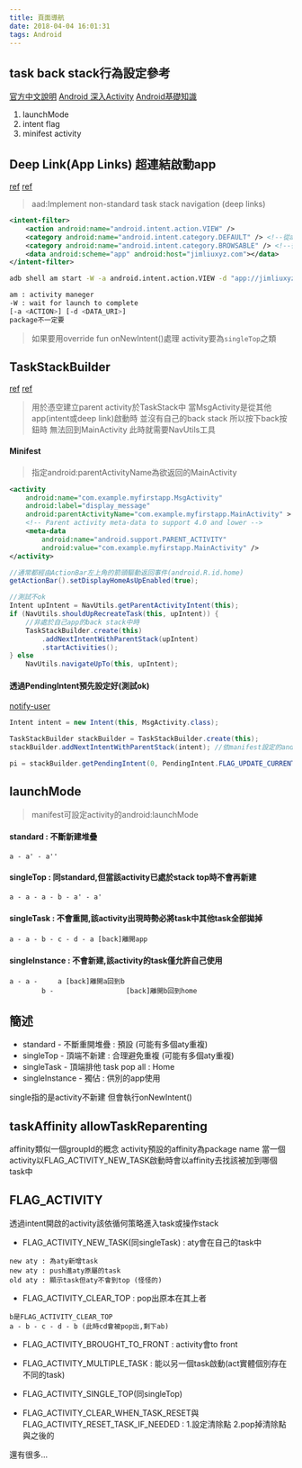 ```yaml
---
title: 頁面導航
date: 2018-04-04 16:01:31
tags: Android
---
```


## task back stack行為設定參考
[官方中文說明](https://developer.android.com/guide/components/tasks-and-back-stack.html?hl=zh-tw)
[Android 深入Activity](https://www.youtube.com/playlist?list=PLO5e_-yXpYLCQNdl6G8RIZLrlBPRQDCWR)
[Android基礎知識](https://www.bilibili.com/video/av11208065/index_11.html#page=1)

1. launchMode
2. intent flag
3. minifest activity

## Deep Link(App Links) 超連結啟動app
[ref](https://developer.android.com/training/app-links/deep-linking.html)
[ref](https://developer.android.com/studio/write/app-link-indexing.html)
> aad:Implement non-standard task stack navigation (deep links)

```xml
<intent-filter>
    <action android:name="android.intent.action.VIEW" />
    <category android:name="android.intent.category.DEFAULT" /> <!--從adb啟動-->
    <category android:name="android.intent.category.BROWSABLE" /> <!--從browser啟動-->
    <data android:scheme="app" android:host="jimliuxyz.com"></data>
</intent-filter>
```
```sh
adb shell am start -W -a android.intent.action.VIEW -d "app://jimliuxyz.com" com.jimliuxyz.tsnote

am : activity maneger
-W : wait for launch to complete
[-a <ACTION>] [-d <DATA_URI>]
package不一定要
```
> 如果要用override fun onNewIntent()處理 activity要為`singleTop`之類

## TaskStackBuilder
[ref](https://www.youtube.com/watch?v=MvIlVsXxXmY)
[ref](https://developer.android.com/training/implementing-navigation/ancestral.html)
> 用於憑空建立parent activity於TaskStack中
> 當MsgActivity是從其他app(intent或deep link)啟動時 並沒有自己的back stack 所以按下back按鈕時 無法回到MainActivity 此時就需要NavUtils工具

#### Minifest
> 指定android:parentActivityName為欲返回的MainActivity

```xml
<activity
    android:name="com.example.myfirstapp.MsgActivity"
    android:label="display_message"
    android:parentActivityName="com.example.myfirstapp.MainActivity" >
    <!-- Parent activity meta-data to support 4.0 and lower -->
    <meta-data
        android:name="android.support.PARENT_ACTIVITY"
        android:value="com.example.myfirstapp.MainActivity" />
</activity>
```

```java
//通常都經由ActionBar左上角的箭頭驅動返回事件(android.R.id.home)
getActionBar().setDisplayHomeAsUpEnabled(true);
```

```java
//測試不ok
Intent upIntent = NavUtils.getParentActivityIntent(this);
if (NavUtils.shouldUpRecreateTask(this, upIntent)) {
    //非處於自己app的back stack中時
    TaskStackBuilder.create(this)
        .addNextIntentWithParentStack(upIntent)
        .startActivities();
} else
    NavUtils.navigateUpTo(this, upIntent);
```

#### 透過PendingIntent預先設定好(測試ok)
[notify-user](https://developer.android.com/training/notify-user/navigation.html)

```java
Intent intent = new Intent(this, MsgActivity.class);

TaskStackBuilder stackBuilder = TaskStackBuilder.create(this);
stackBuilder.addNextIntentWithParentStack(intent); //依manifest設定的android:parentActivityName

pi = stackBuilder.getPendingIntent(0, PendingIntent.FLAG_UPDATE_CURRENT);
```


## launchMode
> manifest可設定activity的android:launchMode

#### standard : 不斷新建堆疊 
```
a - a' - a''
```
#### singleTop : 同standard,但當該activity已處於stack top時不會再新建
```
a - a - a - b - a' - a'
```

#### singleTask : 不會重開,該activity出現時勢必將task中其他task全部拋掉
```
a - a - b - c - d - a [back]離開app
```

#### singleInstance : 不會新建,該activity的task僅允許自己使用
```
a - a -     a [back]離開a回到b
        b -                  [back]離開b回到home
```

## 簡述
- standard - 不斷重開堆疊 : 預設 (可能有多個aty重複)
- singleTop - 頂端不新建 : 合理避免重複 (可能有多個aty重複)
- singleTask - 頂端排他 task pop all : Home
- singleInstance - 獨佔 : 供別的app使用

single指的是activity不新建 但會執行onNewIntent()


## taskAffinity allowTaskReparenting

affinity類似一個groupId的概念 activity預設的affinity為package name
當一個activity以FLAG_ACTIVITY_NEW_TASK啟動時會以affinity去找該被加到哪個task中

## FLAG_ACTIVITY

透過intent開啟的activity該依循何策略進入task或操作stack

- FLAG_ACTIVITY_NEW_TASK(同singleTask) : aty會在自己的task中

```
new aty : 為aty新增task
new aty : push進aty原屬的task
old aty : 顯示task但aty不會到top (怪怪的)
```

- FLAG_ACTIVITY_CLEAR_TOP : pop出原本在其上者

```
b是FLAG_ACTIVITY_CLEAR_TOP
a - b - c - d - b (此時cd會被pop出,剩下ab)
```

- FLAG_ACTIVITY_BROUGHT_TO_FRONT : activity會to front

- FLAG_ACTIVITY_MULTIPLE_TASK : 能以另一個task啟動(act實體個別存在不同的task)

- FLAG_ACTIVITY_SINGLE_TOP(同singleTop)

- FLAG_ACTIVITY_CLEAR_WHEN_TASK_RESET與FLAG_ACTIVITY_RESET_TASK_IF_NEEDED : 1.設定清除點 2.pop掉清除點與之後的

還有很多...
